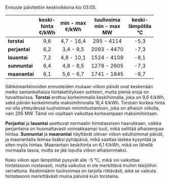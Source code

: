 Ennuste päivitettiin keskiviikkona klo 03:05.

|             | keski-<br>hinta<br>¢/kWh | min - max<br>¢/kWh | tuulivoima<br>min - max<br>MW | keski-<br>lämpötila<br>°C |
|:------------|:----------------:|:----------------:|:-------------:|:-------------:|
| **torstai** | 9,6              | 4,7 - 16,4       | 295 - 4114    | -5,3          |
| **perjantai** | 6,2            | 3,4 - 9,5        | 2093 - 4470   | -7,3          |
| **lauantai** | 7,2             | 4,8 - 10,1       | 1524 - 4109   | -8,1          |
| **sunnuntai** | 6,4            | 4,8 - 8,5        | 1278 - 2605   | -7,3          |
| **maanantai** | 6,1            | 5,6 - 6,7        | 1741 - 1845   | -8,7          |

Sähkömarkkinoiden ennusteiden mukaan viikon päivät ovat keskenään melko samankaltaisia hintakehityksen suhteen, mutta pieniä eroja on havaittavissa. **Torstai** erottuu korkeimmalla keskihinnalla, joka on 9,6 ¢/kWh, sekä päivän korkeimmalla maksimihinnalla 16,4 ¢/kWh. Torstain korkea hinta voi olla yhteydessä tuulivoiman minimituotantoon, joka on alhaisin viikolla, vain 295 MW. Tämä voi osaltaan vaikuttaa korkeampaan maksimihintaan.

**Perjantai** ja **lauantai** asettuvat normaalin hintatasoisen haarukkaan, vaikka perjantaina on huomattavasti voimakkaampi tuuli, mikä selittää alhaisempaa hintaa. **Sunnuntai** ja **maanantai** näyttävät olevan viikon edullisimmat päivät, ja maanantaita leimaa lisäksi pyhäpäivä, mikä saattaa laskea kysyntää ja siten myös hintaa. Maanantain keskihinta on 6,1 ¢/kWh, mikä on lähellä normaalia tasoa, mutta se jää lopulta viikon alhaisimmaksi. 

Koko viikon ajan lämpötilat pysyvät alle -5 °C, mikä voi vaikuttaa hintatasoon nostavasti, mutta vaikutus ei ole merkittävä muihin tekijöihin verrattuna. Keskimäärin tuulivoimaa on tarjolla riittävästi, eikä se vaikuta hintatasoon merkittävästi muina päivinä kuin torstaina.